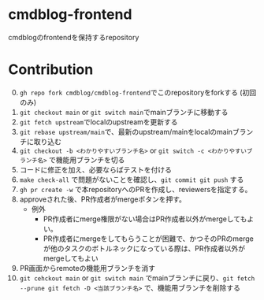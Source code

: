 # cmdblog-frontend
cmdblogのfrontendを保持するrepository

# Contribution

0. `gh repo fork cmdblog/cmdblog-frontend`でこのrepositoryをforkする (初回のみ)
0. `git checkout main` or `git switch main`でmainブランチに移動する
0. `git fetch upstream`でlocalのupstreamを更新する
0. `git rebase upstream/main`で、最新のupstream/mainをlocalのmainブランチに取り込む
0. `git checkout -b <わかりやすいブランチ名>` or `git switch -c <わかりやすいブランチ名>` で機能用ブランチを切る
0. コードに修正を加え、必要ならばテストを付ける
0. `make check-all` で問題がないことを確認し、`git commit git push` する
0. `gh pr create -w` で本repositoryへのPRを作成し、reviewersを指定する。
0. approveされた後、PR作成者がmergeボタンを押す。
    - 例外
        - PR作成者にmerge権限がない場合はPR作成者以外がmergeしてもよい。
        - PR作成者にmergeをしてもらうことが困難で、かつそのPRのmergeが他のタスクのボトルネックになっている際は、PR作成者以外がmergeしてもよい
0. PR画面からremoteの機能用ブランチを消す
0. `git cehckout main` or `git switch main` でmainブランチに戻り、`git fetch --prune git fetch -D <当該ブランチ名>` で、機能用ブランチを削除する
